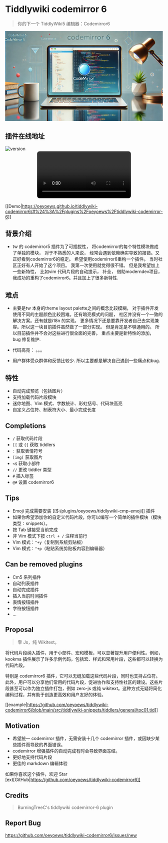 # Tiddlywiki codemirror 6

> 你的下一个 TiddlyWiki5 编辑器：Codemirror6

<img src="./img/codemirror6.webp" class="rounded-md mt-2" alt="codemirror6"/>

## 插件在线地址

<TwPlugin name="tiddlywiki-codemirror-6" />

<img alt="version" src="https://img.shields.io/badge/dynamic/json?url=https%3A%2F%2Fraw.githubusercontent.com%2Foeyoews%2Ftiddlywiki-codemirror6%2Fmain%2Fpackage.json&query=version&style=flat-square&logo=Codemirror&logoColor=white&label=codemirror&labelColor=black&color=black">

<center>
<video width="300" controls style="border-radius:8px;">
  <source src="https://user-images.githubusercontent.com/72405338/294956491-948b791f-04e1-4447-a5d3-81ebb13619de.mp4" type="video/mp4">
</video>
</center>

[[Demo|https://oeyoews.github.io/tiddlywiki-codemirror6/#%24%3A%2Fplugins%2Foeyoews%2Ftiddlywiki-codemirror-6]]


## 背景介绍

* tw 的 codemirror5 插件为了可插拔性， 将codemirror的每个特性模块做成了单独的模块， 对于不熟悉的人来说， 经常会遇到依赖确实导致的报错。又正好看到codemirror6的稳定。 希望使用codemirror6重构一个插件。 当时社区正好有人开始了这个项目。 我第一次使用就觉得很不错。 但是我希望加上一些新特性， 比如vim 代码片段的自动提示， 补全， 借助moderndev项目， 我成功的重构了codemirror6。并且加上了很多新特性.

## 难点

* 主要是tw 本身的theme layout palette之间的概念比较模糊， 对于插件开发使用不同的主题颜色比较困难。还有暗亮模式的问题， 社区并没有一个一致的解决方案。还有就是i18n 的实现。 更多情况下还是要靠开发者自己去实现兼容。所以这一块目前插件虽然做了一部分实现。 但是肯定是不够通用的。 所以目前插件并不会对这些进行很全面的完善。 重点主要是新特性的添加， bug 修复维护.

* 代码高亮： 。。。
* 用户群体受众群体和反馈比较少. 所以主要都是解决自己遇到一些痛点和bug.

## 特性

* 自动完成预览（包括图片）
* 支持加载代码片段模块
* 迷你地图、Vim 模式、字数统计、彩虹括号、代码块高亮
* 自定义占位符、制表符大小、最小完成长度

## Completions
* `/` 获取代码片段
* `[[` 或 `{{` 获取 tiddlers
* `:` 获取表情符号
* `[img[` 获取图片
* `<$` 获取小部件
* `//` 更改 tiddler 类型
* `#` 插入标签
* `@#` 设置 codemirror6

## Tips

* Emoji 完成需要安装 [[$:/plugins/oeyoews/tiddlywiki-cmp-emoji]] 插件
* 如果你希望添加你的自定义代码片段，你可以编写一个简单的插件模块（模块类型：snippets）。
* 按 Tab 键接受当前完成
* 非 Vim 模式下按 `ctrl + /` 注释当前行
* Vim 模式：`"+y`（复制到系统剪贴板）
* Vim 模式：`"+p`（粘贴系统剪贴板内容到编辑器）

## Can be removed plugins

* Cm5 系列插件
* 自动列表插件
* 自动完成插件
* 插入当前时间插件
* 表情按钮插件
* 字符按钮插件
* ...

## Proposal

> 零 Js，纯 Wikitext。

将代码片段纳入插件，用于小部件、宏和模板，可以显著提升用户便利性。例如，kookma 插件展示了许多示例代码，包括宏、样式和常用片段，这些都可以转换为代码片段。

特别是 codemirror6 插件，它可以无缝加载这些代码片段，同时也支持占位符。此外，用户可以分享他们常用的代码片段，促进协作和支持性社区的建设。这些片段甚至可以作为独立插件打包，例如 zero-js 或纯 wikitext。这种方式无疑将简化编码过程，并有助于创造更高效和用户友好的体验。

[[example|https://github.com/oeyoews/tiddlywiki-codemirror6/blob/main/src/tiddlywiki-snippets/tiddlers/general/toc01.tid]]

## Motivation

* 希望统一 codemirror 插件，无需安装十几个 codemirror 插件，或因缺少某些插件而导致的界面错误。
* codemirror 增强插件的自动完成有时会导致界面冻结。
* 更好地支持代码片段
* 更佳的 markdown 编辑体验

如果你喜欢这个插件，欢迎 Star [ext[GitHub|https://github.com/oeyoews/tiddlywiki-codemirror6]]

## Credits

> BurningTreeC's tiddlywiki codemirror-6 plugin

## Report Bug

https://github.com/oeyoews/tiddlywiki-codemirror6/issues/new
